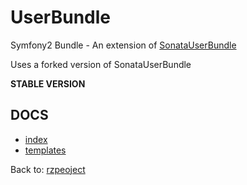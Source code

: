 UserBundle
===========

Symfony2 Bundle - An extension of [SonataUserBundle](https://github.com/sonata-project/SonataUserBundle)

Uses a forked version of SonataUserBundle

**STABLE VERSION**

DOCS
----

* [index](https://github.com/rzproject/UserBundle/blob/1.1/Resources/doc/index.md)
* [templates](https://github.com/rzproject/UserBundle/blob/1.1/Resources/doc/templates.md)

Back to: [rzpeoject](http://rzproject.github.io)

